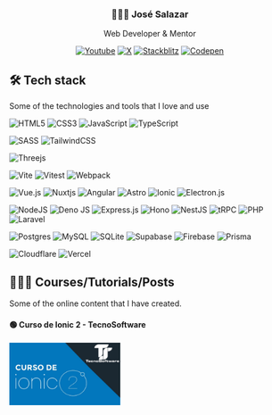 <div align="center">
  
  ### 🙋🏽‍♂️ José Salazar
  
  Web Developer & Mentor

  [![Youtube](https://img.shields.io/badge/YouTube-%23FF0000.svg?logo=YouTube&logoColor=white)](https://www.youtube.com/@salazarr_js)
  [![X](https://img.shields.io/badge/X-%23000000.svg?logo=X&logoColor=white)](https://x.com/salazarr_js)
  [![Stackblitz](https://img.shields.io/badge/Stackblitz-fff?logo=Stackblitz&logoColor=1389FD)](https://stackblitz.com/@salazarr-js)
  [![Codepen](https://img.shields.io/badge/Codepen-000000?logo=codepen&logoColor=white)](https://codepen.io/salazarr-js)
</div>

## 🛠️ Tech stack

Some of the technologies and tools that I love and use

![HTML5](https://img.shields.io/badge/HTML5-%23E34F26.svg?logo=html5&logoColor=white)
![CSS3](https://img.shields.io/badge/CSS3-%231572B6.svg?logo=css3&logoColor=white)
![JavaScript](https://img.shields.io/badge/Javascript-%23323330.svg?logo=javascript&logoColor=%23F7DF1E)
![TypeScript](https://img.shields.io/badge/Typescript-%23007ACC.svg?logo=typescript&logoColor=white)

![SASS](https://img.shields.io/badge/SASS-hotpink.svg?logo=SASS&logoColor=white)
![TailwindCSS](https://img.shields.io/badge/Tailwindcss-%2338B2AC.svg?logo=tailwind-css&logoColor=white)

![Threejs](https://img.shields.io/badge/ThreeJs-black?logo=three.js&logoColor=white)

![Vite](https://img.shields.io/badge/Vite-646CFF?logo=vite&logoColor=fff)
![Vitest](https://img.shields.io/badge/Vitest-6E9F18?logo=vitest&logoColor=white)
![Webpack](https://img.shields.io/badge/Webpack-%23333333.svg?logo=webpack&logoColor=8dd6f9)

![Vue.js](https://img.shields.io/badge/VueJs-%2335495e.svg?logo=vuedotjs&logoColor=%234FC08D)
![Nuxtjs](https://img.shields.io/badge/Nuxt-002E3B?logo=nuxtdotjs&logoColor=#00DC82)
![Angular](https://img.shields.io/badge/Angular-%23DD0031.svg?logo=angular&logoColor=white)
![Astro](https://img.shields.io/badge/Astro-%232C2052.svg?logo=astro&logoColor=white)
![Ionic](https://img.shields.io/badge/Ionic-%233880FF.svg?logo=Ionic&logoColor=white)
![Electron.js](https://img.shields.io/badge/Electron-191970?logo=Electron&logoColor=white)

![NodeJS](https://img.shields.io/badge/NodeJs-6DA55F?logo=node.js&logoColor=white)
![Deno JS](https://img.shields.io/badge/Deno%20js-000000?logo=deno&logoColor=white)
![Express.js](https://img.shields.io/badge/ExpressJs-%23404d59.svg?logo=express&logoColor=%2361DAFB)
![Hono](https://img.shields.io/badge/Hono-E36002?logo=hono&logoColor=fff)
![NestJS](https://img.shields.io/badge/NestJs-%23E0234E.svg?logo=nestjs&logoColor=white)
![tRPC](https://img.shields.io/badge/tRPC-%232596BE.svg?logo=tRPC&logoColor=white)
![PHP](https://img.shields.io/badge/PHP-%23777BB4.svg?logo=php&logoColor=white)
![Laravel](https://img.shields.io/badge/Laravel-%23FF2D20.svg?logo=laravel&logoColor=white)

![Postgres](https://img.shields.io/badge/Postgres-%23316192.svg?logo=postgresql&logoColor=white)
![MySQL](https://img.shields.io/badge/MySQL-4479A1.svg?logo=mysql&logoColor=white)
![SQLite](https://img.shields.io/badge/SQLite-%2307405e.svg?logo=sqlite&logoColor=white)
![Supabase](https://img.shields.io/badge/Supabase-3ECF8E?logo=supabase&logoColor=white)
![Firebase](https://img.shields.io/badge/Firebase-a08021?logo=firebase&logoColor=ffcd34)
![Prisma](https://img.shields.io/badge/Prisma-3982CE?logo=Prisma&logoColor=white)

![Cloudflare](https://img.shields.io/badge/Cloudflare-F38020?logo=Cloudflare&logoColor=white)
![Vercel](https://img.shields.io/badge/Vercel-%23000000.svg?logo=vercel&logoColor=white)

## 👨🏽‍💻 Courses/Tutorials/Posts

Some of the online content that I have created.

#### 🟢 Curso de Ionic 2 - TecnoSoftware

<a href="https://www.youtube.com/playlist?list=PLa8OODhatbXa5DtBZz5dGhvKkt2zPHg01" title="Curso de Ionic 2 - TecnoSoftware">
  <img height="112px" src="./assets/images/course-ionic.jpg">
</a>
